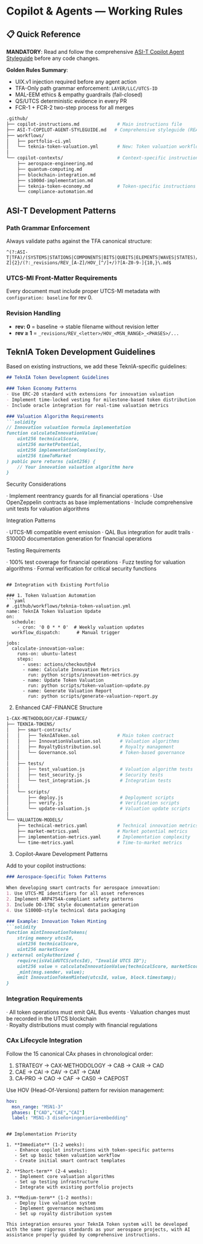 # Copilot & Agents — Working Rules

## 📋 Quick Reference

**MANDATORY**: Read and follow the comprehensive [ASI-T Copilot Agent Styleguide](./ASI-T-COPILOT-AGENT-STYLEGUIDE.md) before any code changes.

**Golden Rules Summary**:
- UIX.v1 injection required before any agent action
- TFA-Only path grammar enforcement: `LAYER/LLC/UTCS-ID`
- MAL-EEM ethics & empathy guardrails (fail-closed)
- QS/UTCS deterministic evidence in every PR
- FCR-1 + FCR-2 two-step process for all merges

```bash
.github/
├── copilot-instructions.md              # Main instructions file
├── ASI-T-COPILOT-AGENT-STYLEGUIDE.md   # Comprehensive styleguide (READ FIRST)
├── workflows/
│   ├── portfolio-ci.yml
│   └── teknia-token-valuation.yml       # New: Token valuation workflow
│
└── copilot-contexts/                    # Context-specific instructions
    ├── aerospace-engineering.md
    ├── quantum-computing.md
    ├── blockchain-integration.md
    ├── s1000d-implementation.md
    ├── teknia-token-economy.md          # Token-specific instructions
    └── compliance-automation.md
```

## ASI-T Development Patterns

### Path Grammar Enforcement
Always validate paths against the TFA canonical structure:
```regex
^(?:ASI-T|TFA)/(SYSTEMS|STATIONS|COMPONENTS|BITS|QUBITS|ELEMENTS|WAVES|STATES)/[A-Z]{2}/(?:_revisions/REV_[A-Z]/HOV_[^/]+/)?[A-Z0-9-]{10,}\.md$
```

### UTCS-MI Front-Matter Requirements
Every document must include proper UTCS-MI metadata with `configuration: baseline` for rev 0.

### Revision Handling
- **rev: 0** = baseline → stable filename without revision letter
- **rev ≥ 1** = `_revisions/REV_<letter>/HOV_<MSN_RANGE>_<PHASES>/...`

## TeknIA Token Development Guidelines

Based on existing instructions, we add these TeknIA-specific guidelines:

```markdown
## TeknIA Token Development Guidelines

### Token Economy Patterns
- Use ERC-20 standard with extensions for innovation valuation
- Implement time-locked vesting for milestone-based token distribution
- Include oracle integration for real-time valuation metrics

### Valuation Algorithm Requirements
```solidity
// Innovation valuation formula implementation
function calculateInnovationValue(
    uint256 technicalScore,
    uint256 marketPotential,
    uint256 implementationComplexity,
    uint256 timeToMarket
) public pure returns (uint256) {
    // Your innovation valuation algorithm here
}
```

Security Considerations

· Implement reentrancy guards for all financial operations
· Use OpenZeppelin contracts as base implementations
· Include comprehensive unit tests for valuation algorithms

Integration Patterns

· UTCS-MI compatible event emission
· QAL Bus integration for audit trails
· S1000D documentation generation for financial operations

Testing Requirements

· 100% test coverage for financial operations
· Fuzz testing for valuation algorithms
· Formal verification for critical security functions

```

## Integration with Existing Portfolio

### 1. Token Valuation Automation
```yaml
# .github/workflows/teknia-token-valuation.yml
name: TeknIA Token Valuation Update
on:
  schedule:
    - cron: '0 0 * * 0'  # Weekly valuation updates
  workflow_dispatch:      # Manual trigger

jobs:
  calculate-innovation-value:
    runs-on: ubuntu-latest
    steps:
      - uses: actions/checkout@v4
      - name: Calculate Innovation Metrics
        run: python scripts/innovation-metrics.py
      - name: Update Token Valuation
        run: python scripts/token-valuation-update.py
      - name: Generate Valuation Report
        run: python scripts/generate-valuation-report.py
```

2. Enhanced CAF-FINANCE Structure

```bash
1-CAX-METHODOLOGY/CAF-FINANCE/
├── TEKNIA-TOKENS/
│   ├── smart-contracts/
│   │   ├── TeknIAToken.sol              # Main token contract
│   │   ├── InnovationValuation.sol       # Valuation algorithms
│   │   ├── RoyaltyDistribution.sol       # Royalty management
│   │   └── Governance.sol                # Token-based governance
│   │
│   ├── tests/
│   │   ├── test_valuation.js             # Valuation algorithm tests
│   │   ├── test_security.js              # Security tests
│   │   └── test_integration.js           # Integration tests
│   │
│   └── scripts/
│       ├── deploy.js                     # Deployment scripts
│       ├── verify.js                     # Verification scripts
│       └── update-valuation.js           # Valuation update scripts
│
└── VALUATION-MODELS/
    ├── technical-metrics.yaml           # Technical innovation metrics
    ├── market-metrics.yaml              # Market potential metrics
    ├── implementation-metrics.yaml      # Implementation complexity
    └── time-metrics.yaml                # Time-to-market metrics
```

3. Copilot-Aware Development Patterns

Add to your copilot instructions:

```markdown
### Aerospace-Specific Token Patterns

When developing smart contracts for aerospace innovation:
1. Use UTCS-MI identifiers for all asset references
2. Implement ARP4754A-compliant safety patterns  
3. Include DO-178C style documentation generation
4. Use S1000D-style technical data packaging

### Example: Innovation Token Minting
```solidity
function mintInnovationTokens(
    string memory utcsId,
    uint256 technicalScore,
    uint256 marketScore
) external onlyAuthorized {
    require(isValidUTCS(utcsId), "Invalid UTCS ID");
    uint256 value = calculateInnovationValue(technicalScore, marketScore);
    _mint(msg.sender, value);
    emit InnovationTokenMinted(utcsId, value, block.timestamp);
}
```

### Integration Requirements

· All token operations must emit QAL Bus events
· Valuation changes must be recorded in the UTCS blockchain  
· Royalty distributions must comply with financial regulations

### CAx Lifecycle Integration

Follow the 15 canonical CAx phases in chronological order:
1. STRATEGY → CAX-METHODOLOGY → CAB → CAIR → CAD
2. CAE → CAI → CAV → CAT → CAM  
3. CA-PRO → CAO → CAF → CAS0 → CAEPOST

Use HOV (Head-Of-Versions) pattern for revision management:
```yaml
hov:
  msn_range: "MSN1-3"
  phases: ["CAD","CAE","CAI"]
  label: "MSN1-3 diseño+ingeniería+embedding"
```

```

## Implementation Priority

1. **Immediate** (1-2 weeks):
   - Enhance copilot instructions with token-specific patterns
   - Set up basic token valuation workflow
   - Create initial smart contract templates

2. **Short-term** (2-4 weeks):
   - Implement core valuation algorithms
   - Set up testing infrastructure
   - Integrate with existing portfolio projects

3. **Medium-term** (1-2 months):
   - Deploy live valuation system
   - Implement governance mechanisms
   - Set up royalty distribution system

This integration ensures your TeknIA Token system will be developed with the same rigorous standards as your aerospace projects, with AI assistance properly guided by comprehensive instructions.
```